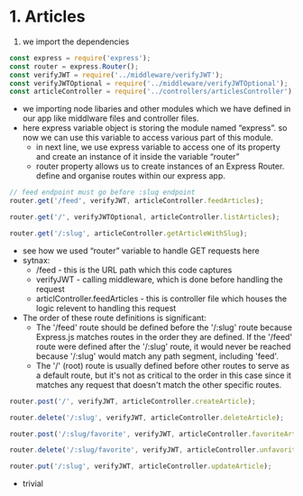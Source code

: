 # 1. Articles

1. we import the dependencies 

```jsx
const express = require('express');
const router = express.Router();
const verifyJWT = require('../middleware/verifyJWT');
const verifyJWTOptional = require('../middleware/verifyJWTOptional');
const articleController = require('../controllers/articlesController');
```

- we importing node libaries and other modules which we have defined in our app like middlware files and controller files.
- here express variable object is storing the module named “express”. so now we can use this variable to access various part of this module.
    - in next line, we use express variable to access one of its property and create an instance of it inside the variable “router”
    - router property allows us to create instances of an Express Router. define and organise routes within our express app.

```jsx
// feed endpoint must go before :slug endpoint
router.get('/feed', verifyJWT, articleController.feedArticles);

router.get('/', verifyJWTOptional, articleController.listArticles);

router.get('/:slug', articleController.getArticleWithSlug);
```

- see how we used “router” variable to handle GET requests here
- sytnax:
    - /feed - this is the URL path which this code captures
    - verifyJWT - calling middleware, which is done before handling the request
    - articlController.feedArticles - this is controller file which houses the logic relevent to handling this request
- The order of these route definitions is significant:
    - The '/feed' route should be defined before the '/:slug' route because Express.js matches routes in the order they are defined. If the '/feed' route were defined after the '/:slug' route, it would never be reached because '/:slug' would match any path segment, including 'feed'.
    - The '/' (root) route is usually defined before other routes to serve as a default route, but it's not as critical to the order in this case since it matches any request that doesn't match the other specific routes.

```jsx
router.post('/', verifyJWT, articleController.createArticle);

router.delete('/:slug', verifyJWT, articleController.deleteArticle);

router.post('/:slug/favorite', verifyJWT, articleController.favoriteArticle);

router.delete('/:slug/favorite', verifyJWT, articleController.unfavoriteArticle);

router.put('/:slug', verifyJWT, articleController.updateArticle);
```

- trivial